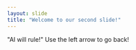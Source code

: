 ```yaml
---
layout: slide
title: "Welcome to our second slide!"
---
```

"AI will rule!"
Use the left arrow to go back!